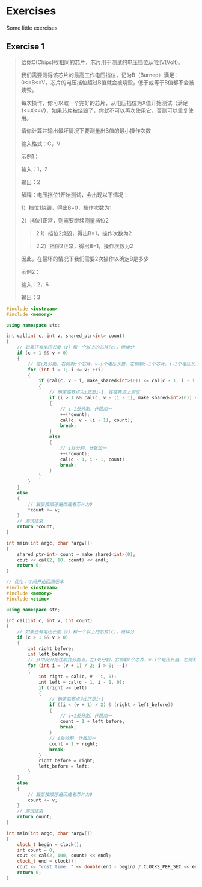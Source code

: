 # Exercises

Some little exercises

## Exercise 1

> 给你C(Chips)枚相同的芯片，芯片用于测试的电压挡位从1到V(Volt)。
>
> 我们需要测得该芯片的最高工作电压挡位，记为B（Burned）满足：0<=B<=V，芯片的电压挡位超过B值就会被烧毁，低于或等于B值都不会被烧毁。
>
> 每次操作，你可以取一个完好的芯片，从电压挡位为X值开始测试（满足1<=X<=V)，如果芯片被烧毁了，你就不可以再次使用它，否则可以重复使用。
> 
> 请你计算并输出最坏情况下要测量出B值的最小操作次数
> 
> 输入格式：C，V
>
> 示例1：
> 
> 输入：1，2
> 
> 输出：2
>
> 解释：电压挡位1开始测试，会出现以下情况：
>
> 1）挡位1烧毁，得出B=0，操作次数为1
> 
> 2）挡位1正常，则需要继续测量挡位2
>
>> 2.1）挡位2烧毁，得出B=1，操作次数为2
>
>> 2.2）挡位2正常，得出B=1，操作次数为2
>
> 因此，在最坏的情况下我们需要2次操作以确定B是多少
>
> 示例2：
> 
> 输入：2，6
> 
> 输出：3

```cpp
#include <iostream>
#include <memory>

using namespace std;

int cal(int c, int v, shared_ptr<int> count)
{
	// 如果还有电压长度（v）和一个以上的芯片(c)，继续分
	if (c > 1 && v > 0)
	{
		// 在i处分割，右侧剩c个芯片，v-i个电压长度，左侧剩c-1个芯片，i-1个电压长度，从左开始找临界点
		for (int i = 1; i <= v; ++i)
		{
			if (cal(c, v - i, make_shared<int>(0)) <= cal(c - 1, i - 1, make_shared<int>(0)))
			{
				// 确定临界点为i还是i-1，在临界点上测试
				if (i > 1 && cal(c, v - (i - 1), make_shared<int>(0)) <= cal(c - 1, i - 1, make_shared<int>(0)))
				{
					// i-1处分割，计数加一
					++(*count);
					cal(c, v - (i - 1), count);
					break;
				}
				else
				{
					// i处分割，计数加一
					++(*count);
					cal(c - 1, i - 1, count);
					break;
				}
			}
		}
	}
	else
	{
		// 最后按顺序遍历或者芯片为0
		*count += v;
	}
	// 测试结束
	return *count;
}

int main(int argc, char *argv[])
{
	shared_ptr<int> count = make_shared<int>(0);
	cout << cal(2, 10, count) << endl;
	return 0;
}
```

```cpp
// 优化：中间开始回溯版本
#include <iostream>
#include <memory>
#include <ctime>

using namespace std;

int cal(int c, int v, int count)
{
	// 如果还有电压长度（v）和一个以上的芯片(c)，继续分
	if (c > 1 && v > 0)
	{
		int right_before;
		int left_before;
		// 从中间开始往前找分割点，在i处分割，右侧剩c个芯片，v-i个电压长度，左侧剩c-1个芯片，i-1个电压长度
		for (int i = (v + 1) / 2; i > 0; --i)
		{
			int right = cal(c, v - i, 0);
			int left = cal(c - 1, i - 1, 0);
			if (right >= left)
			{
				// 确定临界点为i还是i+1
				if ((i < (v + 1) / 2) & (right > left_before))
				{
					// i+1处分割，计数加一
					count = 1 + left_before;
					break;
				}
				// i处分割，计数加一
				count = 1 + right;
				break;
			}
			right_before = right;
			left_before = left;
		}
	}
	else
	{
		// 最后按顺序遍历或者芯片为0
		count += v;
	}
	// 测试结束
	return count;
}

int main(int argc, char *argv[])
{
	clock_t begin = clock();
	int count = 0;
	cout << cal(2, 100, count) << endl;
	clock_t end = clock();
	cout << "cost time: " << double(end - begin) / CLOCKS_PER_SEC << endl;
	return 0;
}
```
